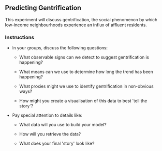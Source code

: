 ## Predicting Gentrification

This experiment will discuss gentrification, the social phenomenon by which low-income neighbourhoods experience an influx of affluent residents.

### Instructions

* In your groups, discuss the following questions:

  * What observable signs can we detect to suggest gentrification is happening?

  * What means can we use to determine how long the trend has been happening?

  * What proxies might we use to identify gentrification in non-obvious ways?

  * How might you create a visualisation of this data to best 'tell the story'?

* Pay special attention to details like:

  * What data will you use to build your model?

  * How will you retrieve the data?

  * What does your final 'story' look like?
